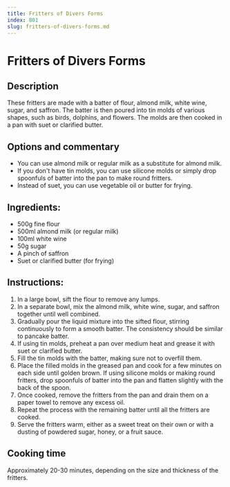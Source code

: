 ```yaml
---
title: Fritters of Divers Forms
index: 801
slug: fritters-of-divers-forms.md
---
```


# Fritters of Divers Forms

## Description
These fritters are made with a batter of flour, almond milk, white wine, sugar, and saffron. The batter is then poured into tin molds of various shapes, such as birds, dolphins, and flowers. The molds are then cooked in a pan with suet or clarified butter.

## Options and commentary
- You can use almond milk or regular milk as a substitute for almond milk.
- If you don't have tin molds, you can use silicone molds or simply drop spoonfuls of batter into the pan to make round fritters.
- Instead of suet, you can use vegetable oil or butter for frying.

## Ingredients:
- 500g fine flour
- 500ml almond milk (or regular milk)
- 100ml white wine
- 50g sugar
- A pinch of saffron
- Suet or clarified butter (for frying)

## Instructions:
1. In a large bowl, sift the flour to remove any lumps.
2. In a separate bowl, mix the almond milk, white wine, sugar, and saffron together until well combined.
3. Gradually pour the liquid mixture into the sifted flour, stirring continuously to form a smooth batter. The consistency should be similar to pancake batter.
4. If using tin molds, preheat a pan over medium heat and grease it with suet or clarified butter.
5. Fill the tin molds with the batter, making sure not to overfill them.
6. Place the filled molds in the greased pan and cook for a few minutes on each side until golden brown. If using silicone molds or making round fritters, drop spoonfuls of batter into the pan and flatten slightly with the back of the spoon.
7. Once cooked, remove the fritters from the pan and drain them on a paper towel to remove any excess oil.
8. Repeat the process with the remaining batter until all the fritters are cooked.
9. Serve the fritters warm, either as a sweet treat on their own or with a dusting of powdered sugar, honey, or a fruit sauce.

## Cooking time
Approximately 20-30 minutes, depending on the size and thickness of the fritters.